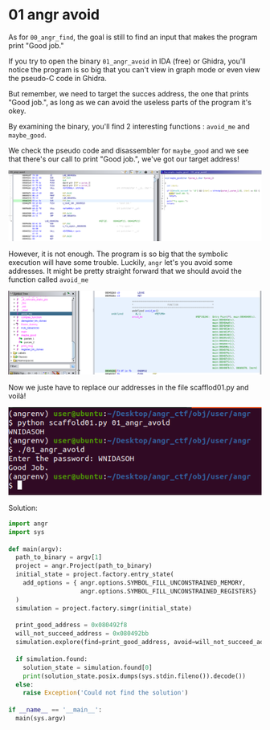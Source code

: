 # 01 angr avoid

As for `00_angr_find`, the goal is still to find an input that makes the program print "Good job."

If you try to open the binary `01_angr_avoid` in IDA (free) or Ghidra, you'll notice the program is so big that you can't view in graph mode or even view the pseudo-C code in Ghidra.

But remember, we need to target the succes address, the one that prints "Good job.", as long as we can avoid the useless parts of the program it's okey.

By examining the binary, you'll find 2 interesting functions : `avoid_me` and `maybe_good`.

We check the pseudo code and disassembler for `maybe_good` and we see that there's our call to print "Good job.", we've got our target address!

![maybegood](./images/01_maybegood.png)

However, it is not enough. The program is so big that the symbolic execution will have some trouble. Luckily, `angr` let's you avoid some addresses. It might be pretty straight forward that we should avoid the function called `avoid_me`

![avoidme](./images/01_avoidme.png)

Now we juste have to replace our addresses in the file scafflod01.py and voilà!

![01success](./images/01_success.png)

Solution:

```py
import angr
import sys

def main(argv):
  path_to_binary = argv[1]
  project = angr.Project(path_to_binary)
  initial_state = project.factory.entry_state(
    add_options = { angr.options.SYMBOL_FILL_UNCONSTRAINED_MEMORY,
                    angr.options.SYMBOL_FILL_UNCONSTRAINED_REGISTERS}
  )
  simulation = project.factory.simgr(initial_state)

  print_good_address = 0x080492f8
  will_not_succeed_address = 0x080492bb
  simulation.explore(find=print_good_address, avoid=will_not_succeed_address)

  if simulation.found:
    solution_state = simulation.found[0]
    print(solution_state.posix.dumps(sys.stdin.fileno()).decode())
  else:
    raise Exception('Could not find the solution')

if __name__ == '__main__':
  main(sys.argv)

```